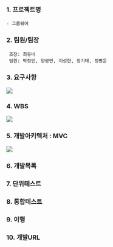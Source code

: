 ### 1. 프로젝트명
    - 그룹웨어 
    
### 2. 팀원/팀장
``` Team
 조장: 최유비  
 팀원: 박정민, 양광민, 이성현, 정기태, 정병운   
```

### 3. 요구사항
![](https://github.com/HYKim8/OMG/blob/main/%EC%9A%94%EA%B5%AC%EC%82%AC%ED%95%AD.jpg)  

### 4. WBS  
![](https://github.com/HYKim8/OMG/blob/main/wbs.jpg)

### 5. 개발아키텍처 : MVC
![](https://github.com/HYKim8/OMG/blob/main/Spring_MVC.png)
### 6. 개발목록

### 7. 단위테스트

### 8. 통합테스트

### 9. 이행

### 10. 개발URL

